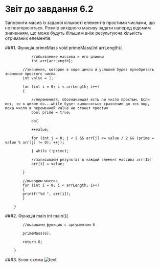 # Звіт до завдання 6.2

Заповнити масив із заданої кількості елементів простими числами, що не повторюються. Розмір вихідного масиву задати наперед відомим значенням, що може будуть більшим аніж результуюча кількість отриманих елементів

###1. Функція primeMass
		void primeMass(int arrLength){
    
		    	//обьявление массива и его длинны
		    	int arr[arrLength];
			
			//значение, которое в ходе цикла и условий будет преобретать значение простого числа 
			int value = 1;

			for (int i = 0; i < arrLength; i++)
			{
			
			    //переменная, обозначающая есть ли число простым. Если нет, то в цикле do...while будет выполняться сравнение до тех пор, пока число в переменной value не станет простым 
			    bool prime = true;
			    
			    do{
			    
				++value;
				
				for (int j = 0; j < i && arr[j] <= value / 2 && (prime = value % arr[j] != 0); ++j);
				
			    } while (!prime);

			    //записываем результат в каждый элемент массива arr[15]
			    arr[i] = value;
			    
			}

		    //выводим массив
		    for (int i = 0; i < arrLength; i++)
		    {
			printf("%d ", arr[i]);
		    }
		    
		}

###2. Функція main
		int main(){

		    //вызываем функцию с аргументом 6
		    
		    primeMass(6);

		    return 0;
			
		}
###3. Блок-схема
![text](file:///home/parallels/lab07/md/block-schemes/lab06/secondEx.png)
